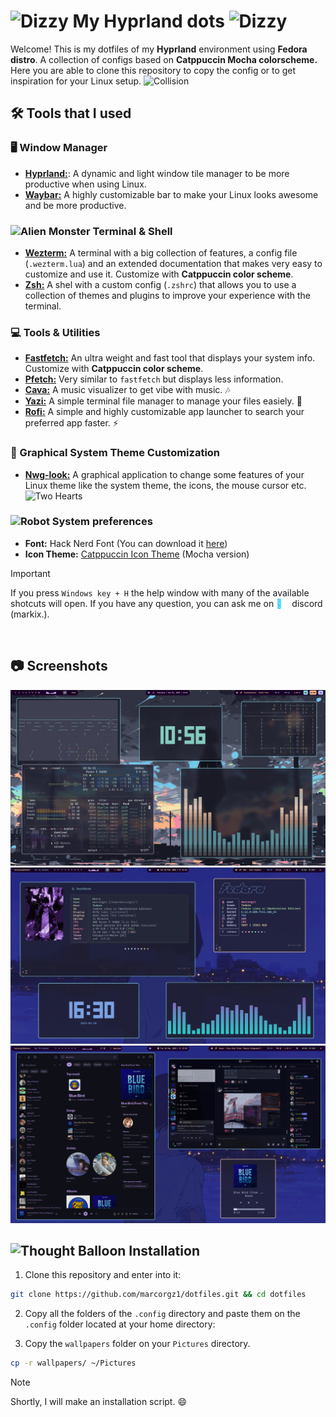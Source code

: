 # <img src="https://raw.githubusercontent.com/Tarikul-Islam-Anik/Animated-Fluent-Emojis/master/Emojis/Smilies/Dizzy.png" alt="Dizzy" width="25" height="25" /> My Hyprland dots <img src="https://raw.githubusercontent.com/Tarikul-Islam-Anik/Animated-Fluent-Emojis/master/Emojis/Smilies/Dizzy.png" alt="Dizzy" width="25" height="25" />

Welcome! This is my dotfiles of my **Hyprland** environment using **Fedora distro**. A collection of configs based on **Catppuccin Mocha colorscheme.**
Here you are able to clone this repository to copy the config or to get inspiration for your Linux setup. <img src="https://raw.githubusercontent.com/Tarikul-Islam-Anik/Animated-Fluent-Emojis/master/Emojis/Smilies/Collision.png" alt="Collision" width="20" height="20" />

## 🛠️ Tools that I used

### 🖥️ Window Manager

- [**Hyprland:**](https://github.com/hyprwm/Hyprland): A dynamic and light window tile manager to be more productive when using Linux.
- [**Waybar:**](https://github.com/Alexays/Waybar) A highly customizable bar to make your Linux looks awesome and be more productive.

### <img src="https://raw.githubusercontent.com/Tarikul-Islam-Anik/Animated-Fluent-Emojis/master/Emojis/Smilies/Alien%20Monster.png" alt="Alien Monster" width="25" height="25" /> Terminal & Shell

- [**Wezterm:**](https://github.com/wezterm/wezterm) A terminal with a big collection of features, a config file (`.wezterm.lua`) and an extended documentation that makes very easy to customize and use it. Customize with **Catppuccin color scheme**.
- [**Zsh:**](https://github.com/ohmyzsh/ohmyzsh) A shel with a custom config (`.zshrc`) that allows you to use a collection of themes and plugins to improve your experience with the terminal.

### 💻 Tools & Utilities

- [**Fastfetch:**](https://github.com/fastfetch-cli/fastfetch) An ultra weight and fast tool that displays your system info. Customize with **Catppuccin color scheme**.
- [**Pfetch:**](https://github.com/dylanaraps/pfetch) Very similar to `fastfetch` but displays less information.
- [**Cava:**](https://github.com/karlstav/cava)  A music visualizer to get vibe with music. 🎶
- [**Yazi:**](https://github.com/sxyazi/yazi) A simple terminal file manager to manage your files easiely. 📒
- [**Rofi:**](https://github.com/davatorium/rofi) A simple and highly customizable app launcher to search your preferred app faster. ⚡

### 🎨 Graphical System Theme Customization

- [**Nwg-look:**](https://github.com/nwg-piotr/nwg-look) A graphical application to change some features of your Linux theme like the system theme, the icons, the mouse cursor etc. <img src="https://raw.githubusercontent.com/Tarikul-Islam-Anik/Animated-Fluent-Emojis/master/Emojis/Smilies/Two%20Hearts.png" alt="Two Hearts" width="25" height="25" />

### <img src="https://raw.githubusercontent.com/Tarikul-Islam-Anik/Animated-Fluent-Emojis/master/Emojis/Smilies/Robot.png" alt="Robot" width="25" height="25" /> System preferences

- **Font:** Hack Nerd Font (You can download it [here](https://www.nerdfonts.com/font-downloads))
- **Icon Theme:** [Catppuccin Icon Theme](https://www.gnome-look.org/p/1715570) (Mocha version)

>[!IMPORTANT]
> If you press `Windows key + H` the help window with many of the available shotcuts will open.
> If you have any question, you can ask me on <span style="color:  #00c1ff; margin-right: 12px;"> </span> discord (markix.).

<br />

## 📷 Screenshots

![Hyprland dots screenshot](screenshots/image.jpg)
![Hyprland dots screenshot 2](screenshots/image2.jpg)
![Hyprland dots screenshot 3](screenshots/image3.jpg)

## <img src="https://raw.githubusercontent.com/Tarikul-Islam-Anik/Animated-Fluent-Emojis/master/Emojis/Smilies/Thought%20Balloon.png" alt="Thought Balloon" width="25" height="25" /> Installation

1. Clone this repository and enter into it:

```sh
git clone https://github.com/marcorgz1/dotfiles.git && cd dotfiles
```

2. Copy all the folders of the `.config` directory and paste them on the `.config` folder located at your home directory:

3. Copy the `wallpapers` folder on your `Pictures` directory.

```sh
cp -r wallpapers/ ~/Pictures
```

> [!NOTE]
> Shortly, I will make an installation script. 😄
